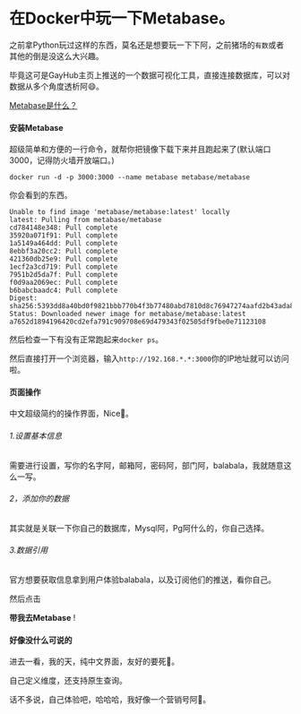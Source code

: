 # 在Docker中玩一下Metabase。

之前拿Python玩过这样的东西，莫名还是想要玩一下下阿，之前猪场的`有数`或者其他的倒是没这么大兴趣。

毕竟这可是GayHub主页上推送的一个数据可视化工具，直接连接数据库，可以对数据从多个角度透析阿:smile:。

[Metabase是什么？](https://metabase.com/)

#### 安装Metabase

超级简单和方便的一行命令，就帮你把镜像下载下来并且跑起来了(默认端口3000，记得防火墙开放端口。)

`docker run -d -p 3000:3000 --name metabase metabase/metabase`

你会看到的东西。

```
Unable to find image 'metabase/metabase:latest' locally
latest: Pulling from metabase/metabase
cd784148e348: Pull complete 
35920a071f91: Pull complete 
1a5149a464dd: Pull complete 
8ebbf3a20cc2: Pull complete 
421360db25e9: Pull complete 
1ecf2a3cd719: Pull complete 
7951b2d5da7f: Pull complete 
f0d9aa2069ec: Pull complete 
b6babcbaadc4: Pull complete 
Digest: sha256:5393dd8a40bd0f9821bbb770b4f3b77480abd7810d8c76947274aafd2b43ada8
Status: Downloaded newer image for metabase/metabase:latest
a7652d1894196420cd2efa791c909708e69d479343f02505df9fbe0e71123108

```

然后检查一下有没有正常跑起来`docker ps`。

然后直接打开一个浏览器，输入`http://192.168.*.*:3000`你的IP地址就可以访问啦。



#### 页面操作

中文超级简约的操作界面，Nice:white_flower:。

###### 1.设置基本信息

需要进行设置，写你的名字阿，邮箱阿，密码阿，部门阿，balabala，我就随意这么一写。

###### 2，添加你的数据

其实就是关联一下你自己的数据库，Mysql阿，Pg阿什么的，你自己选择。

###### 3.数据引用

官方想要获取信息拿到用户体验balabala，以及订阅他们的推送，看你自己。

然后点击

**带我去Metabase** !



#### 好像没什么可说的

进去一看，我的天，纯中文界面，友好的要死:basketball:。

自己定义维度，还支持原生查询。

话不多说，自己体验吧，哈哈哈，我好像一个营销号阿:dog:。







